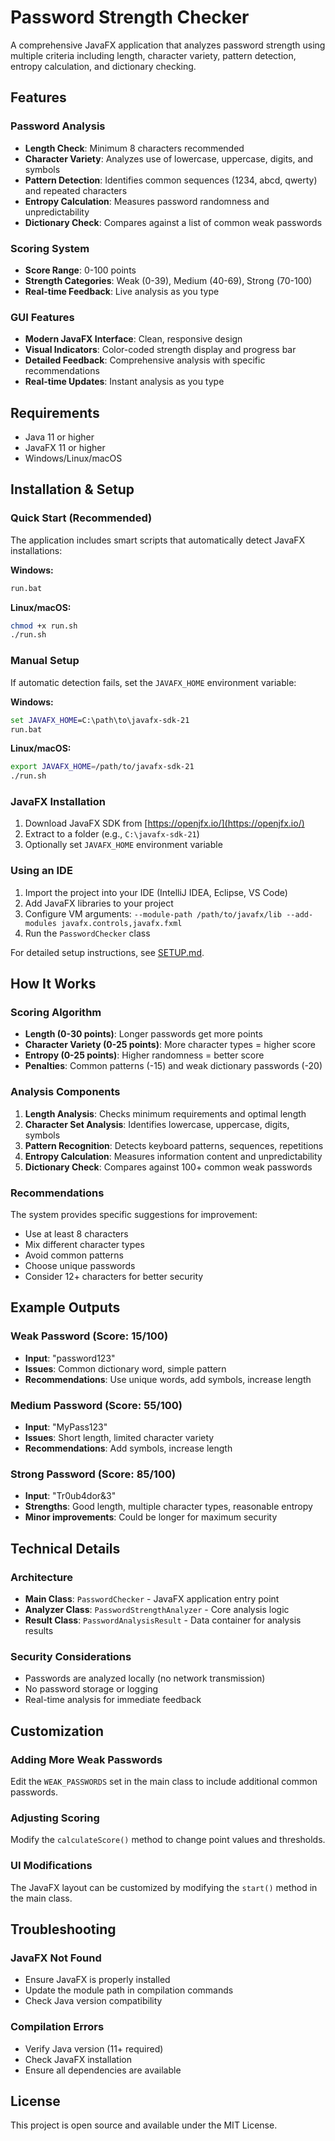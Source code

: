 # Password Strength Checker

A comprehensive JavaFX application that analyzes password strength using multiple criteria including length, character variety, pattern detection, entropy calculation, and dictionary checking.

## Features

### Password Analysis
- **Length Check**: Minimum 8 characters recommended
- **Character Variety**: Analyzes use of lowercase, uppercase, digits, and symbols
- **Pattern Detection**: Identifies common sequences (1234, abcd, qwerty) and repeated characters
- **Entropy Calculation**: Measures password randomness and unpredictability
- **Dictionary Check**: Compares against a list of common weak passwords

### Scoring System
- **Score Range**: 0-100 points
- **Strength Categories**: Weak (0-39), Medium (40-69), Strong (70-100)
- **Real-time Feedback**: Live analysis as you type

### GUI Features
- **Modern JavaFX Interface**: Clean, responsive design
- **Visual Indicators**: Color-coded strength display and progress bar
- **Detailed Feedback**: Comprehensive analysis with specific recommendations
- **Real-time Updates**: Instant analysis as you type

## Requirements

- Java 11 or higher
- JavaFX 11 or higher
- Windows/Linux/macOS

## Installation & Setup

### Quick Start (Recommended)
The application includes smart scripts that automatically detect JavaFX installations:

**Windows:**
```cmd
run.bat
```

**Linux/macOS:**
```bash
chmod +x run.sh
./run.sh
```

### Manual Setup
If automatic detection fails, set the `JAVAFX_HOME` environment variable:

**Windows:**
```cmd
set JAVAFX_HOME=C:\path\to\javafx-sdk-21
run.bat
```

**Linux/macOS:**
```bash
export JAVAFX_HOME=/path/to/javafx-sdk-21
./run.sh
```

### JavaFX Installation
1. Download JavaFX SDK from [https://openjfx.io/](https://openjfx.io/)
2. Extract to a folder (e.g., `C:\javafx-sdk-21`)
3. Optionally set `JAVAFX_HOME` environment variable

### Using an IDE
1. Import the project into your IDE (IntelliJ IDEA, Eclipse, VS Code)
2. Add JavaFX libraries to your project
3. Configure VM arguments: `--module-path /path/to/javafx/lib --add-modules javafx.controls,javafx.fxml`
4. Run the `PasswordChecker` class

For detailed setup instructions, see [SETUP.md](SETUP.md).

## How It Works

### Scoring Algorithm
- **Length (0-30 points)**: Longer passwords get more points
- **Character Variety (0-25 points)**: More character types = higher score
- **Entropy (0-25 points)**: Higher randomness = better score
- **Penalties**: Common patterns (-15) and weak dictionary passwords (-20)

### Analysis Components
1. **Length Analysis**: Checks minimum requirements and optimal length
2. **Character Set Analysis**: Identifies lowercase, uppercase, digits, symbols
3. **Pattern Recognition**: Detects keyboard patterns, sequences, repetitions
4. **Entropy Calculation**: Measures information content and unpredictability
5. **Dictionary Check**: Compares against 100+ common weak passwords

### Recommendations
The system provides specific suggestions for improvement:
- Use at least 8 characters
- Mix different character types
- Avoid common patterns
- Choose unique passwords
- Consider 12+ characters for better security

## Example Outputs

### Weak Password (Score: 15/100)
- **Input**: "password123"
- **Issues**: Common dictionary word, simple pattern
- **Recommendations**: Use unique words, add symbols, increase length

### Medium Password (Score: 55/100)
- **Input**: "MyPass123"
- **Issues**: Short length, limited character variety
- **Recommendations**: Add symbols, increase length

### Strong Password (Score: 85/100)
- **Input**: "Tr0ub4dor&3"
- **Strengths**: Good length, multiple character types, reasonable entropy
- **Minor improvements**: Could be longer for maximum security

## Technical Details

### Architecture
- **Main Class**: `PasswordChecker` - JavaFX application entry point
- **Analyzer Class**: `PasswordStrengthAnalyzer` - Core analysis logic
- **Result Class**: `PasswordAnalysisResult` - Data container for analysis results

### Security Considerations
- Passwords are analyzed locally (no network transmission)
- No password storage or logging
- Real-time analysis for immediate feedback

## Customization

### Adding More Weak Passwords
Edit the `WEAK_PASSWORDS` set in the main class to include additional common passwords.

### Adjusting Scoring
Modify the `calculateScore()` method to change point values and thresholds.

### UI Modifications
The JavaFX layout can be customized by modifying the `start()` method in the main class.

## Troubleshooting

### JavaFX Not Found
- Ensure JavaFX is properly installed
- Update the module path in compilation commands
- Check Java version compatibility

### Compilation Errors
- Verify Java version (11+ required)
- Check JavaFX installation
- Ensure all dependencies are available

## License

This project is open source and available under the MIT License.

